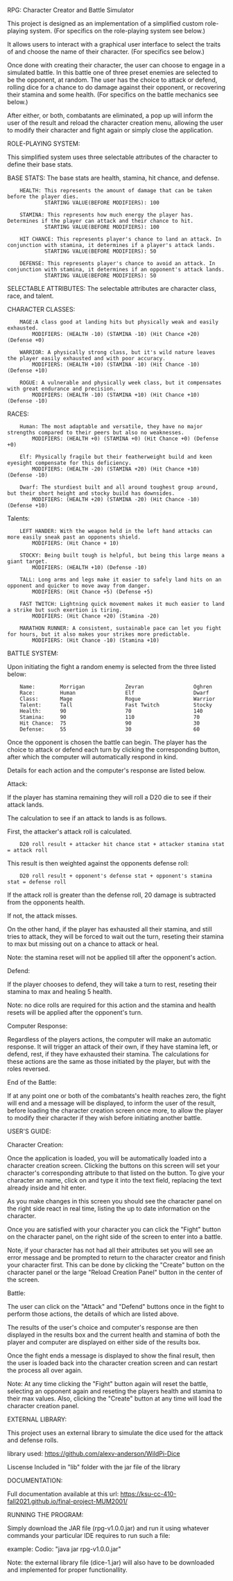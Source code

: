 RPG: Character Creator and Battle Simulator 

This project is designed as an implementation of a simplified custom role-playing system.
(For specifics on the role-playing system see below.)

It allows users to interact with a graphical user interface to select the traits of and choose
the name of their character.
(For specifics see below.)

Once done with creating their character, the user can choose to engage in a simulated battle.
In this battle one of three preset enemies are selected to be the opponent, at random.
The user has the choice to attack or defend, rolling dice for a chance to do damage against
their opponent, or recovering their stamina and some health.
(For specifics on the battle mechanics see below.)

After either, or both, combatants are eliminated, a pop up will inform the user of the result
and reload the character creation menu, allowing the user to modify their character and
fight again or simply close the application.

ROLE-PLAYING SYSTEM:

This simplified system uses three selectable attributes of the character to define their
base stats.

BASE STATS:
The base stats are health, stamina, hit chance, and defense.

        HEALTH: This represents the amount of damage that can be taken before the player dies.
                STARTING VALUE(BEFORE MODIFIERS): 100

        STAMINA: This represents how much energy the player has. Determines if the player can attack and their chance to hit.
                STARTING VALUE(BEFORE MODIFIERS): 100

        HIT CHANCE: This represents player's chance to land an attack. In conjunction with stamina, it determines if a player's attack lands. 
                STARTING VALUE(BEFORE MODIFIERS): 50

        DEFENSE: This represents player's chance to avoid an attack. In conjunction with stamina, it determines if an opponent's attack lands. 
                STARTING VALUE(BEFORE MODIFIERS): 50

SELECTABLE ATTRIBUTES:
The selectable attributes are character class, race, and talent.

CHARACTER CLASSES:

        MAGE:A class good at landing hits but physically weak and easily exhausted.
            MODIFIERS: (HEALTH -10) (STAMINA -10) (Hit Chance +20) (Defense +0)

        WARRIOR: A physically strong class, but it's wild nature leaves the player easily exhausted and with poor accuracy.
            MODIFIERS: (HEALTH +10) (STAMINA -10) (Hit Chance -10) (Defense +10)

        ROGUE: A vulnerable and physically week class, but it compensates with great endurance and precision.
            MODIFIERS: (HEALTH -10) (STAMINA +10) (Hit Chance +10) (Defense -10)


RACES:

        Human: The most adaptable and versatile, they have no major strengths compared to their peers but also no weaknesses.
            MODIFIERS: (HEALTH +0) (STAMINA +0) (Hit Chance +0) (Defense +0)

        Elf: Physically fragile but their featherweight build and keen eyesight compensate for this deficiency.
            MODIFIERS: (HEALTH -20) (STAMINA +20) (Hit Chance +10) (Defense -10)

        Dwarf: The sturdiest built and all around toughest group around, but their short height and stocky build has downsides.
            MODIFIERS: (HEALTH +20) (STAMINA -20) (Hit Chance -10) (Defense +10)

Talents:

        LEFT HANDER: With the weapon held in the left hand attacks can more easily sneak past an opponents shield.
            MODIFIERS: (Hit Chance + 10) 

        STOCKY: Being built tough is helpful, but being this large means a giant target.
            MODIFIERS: (HEALTH +10) (Defense -10)

        TALL: Long arms and legs make it easier to safely land hits on an opponent and quicker to move away from danger.
            MODIFIERS: (Hit Chance +5) (Defense +5)

        FAST TWITCH: Lightning quick movement makes it much easier to land a strike but such exertion is tiring.
            MODIFIERS: (Hit Chance +20) (Stamina -20)
                
        MARATHON RUNNER: A consistent, sustainable pace can let you fight for hours, but it also makes your strikes more predictable.
            MODIFIERS: (Hit Chance -10) (Stamina +10)

BATTLE SYSTEM:

Upon initiating the fight a random enemy is selected from the three listed below:

        Name:        Morrigan             Zevran                Oghren
        Race:        Human                Elf                   Dwarf
        Class:       Mage                 Rogue                 Warrior
        Talent:      Tall                 Fast Twitch           Stocky
        Health:      90                   70                    140
        Stamina:     90                   110                   70
        Hit Chance:  75                   90                    30
        Defense:     55                   30                    60

Once the opponent is chosen the battle can begin.
The player has the choice to attack or defend each turn by clicking the corresponding button, after which the computer will
automatically respond in kind.

Details for each action and the computer's response are listed below.

Attack:

If the player has stamina remaining they will roll a D20 die to see if their attack lands.

The calculation to see if an attack to lands is as follows.

First, the attacker's attack roll is calculated.

        D20 roll result + attacker hit chance stat + attacker stamina stat = attack roll

This result is then weighted against the opponents defense roll:

        D20 roll result + opponent's defense stat + opponent's stamina stat = defense roll

If the attack roll is greater than the defense roll, 20 damage is subtracted from the opponents health.

If not, the attack misses.



On the other hand, if the player has exhausted all their stamina, and still tries to attack, they will be forced to wait out the
turn, reseting their stamina to max but missing out on a chance to attack or heal.

Note: the stamina reset will not be applied till after the opponent's action.

Defend:

If the player chooses to defend, they will take a turn to rest, reseting their stamina to max and healing 5 health.

Note: no dice rolls are required for this action and the stamina and health resets will be applied after the opponent's 
turn.


Computer Response:

Regardless of the players actions, the computer will make an automatic response.
It will trigger an attack of their own, if they have stamina left, or defend, rest, if they have exhausted their stamina.
The calculations for these actions are the same as those initiated by the player, but with the roles reversed. 



End of the Battle:

If at any point one or both of the combatants's health reaches zero, the fight will end and a message will be displayed,
to inform the user of the result, before loading the character creation screen once more, to allow the player to modify
their character if they wish before initiating another battle.





USER'S GUIDE:

Character Creation:

Once the application is loaded, you will be automatically loaded into a character creation screen.
Clicking the buttons on this screen will set your character's corresponding attribute to that listed on the button.
To give your character an name, click on and type it into the text field, replacing the text already inside and hit enter.

As you make changes in this screen you should see the character panel on the right side react in real time, listing the
up to date information on the character.

Once you are satisfied with your character you can click the "Fight" button on the character panel, on the right side of the
screen to enter into a battle.

Note, if your character has not had all their attributes set you will see an error message and be prompted to return to 
the character creator and finish your character first. This can be done by clicking the "Create" button on the character panel
or the large "Reload Creation Panel" button in the center of the screen.


Battle:

The user can click on the "Attack" and "Defend" buttons once in the fight to perform those actions, the details of which are listed
above.

The results of the user's choice and computer's response are then displayed in the results box and the current health and stamina
of both the player and computer are displayed on either side of the results box.

Once the fight ends a message is displayed to show the final result, then the user is loaded back into the character creation screen
and can restart the process all over again.

Note: At any time clicking the "Fight" button again will reset the battle, selecting an opponent again and reseting the players health
and stamina to their max values. Also, clicking the "Create" button at any time will load the character creation panel. 

EXTERNAL LIBRARY:

This project uses an external library to simulate the dice used for the attack and defense rolls.

library used: https://github.com/alexv-anderson/WildPi-Dice

Liscense Included in "lib" folder with the jar file of the library

DOCUMENTATION:

Full documentation available at this url:  https://ksu-cc-410-fall2021.github.io/final-project-MUM2001/

RUNNING THE PROGRAM:

Simply download the JAR file (rpg-v1.0.0.jar) and run it using whatever commands your particular IDE requires to run such a file:

example: Codio:  "java jar rpg-v1.0.0.jar"

Note: the external library file (dice-1.jar) will also have to be downloaded and implemented for proper functionallity.